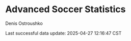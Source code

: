 # Advanced Soccer Statistics
Denis Ostroushko

<!-- gfm -->

Last successful data update: 2025-04-27 12:16:47 CST

